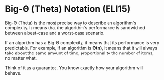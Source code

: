 # Big-Θ (Theta) Notation (ELI15)

Big-Θ (Theta) is the most precise way to describe an algorithm's complexity. It means that the algorithm's performance is sandwiched between a best-case and a worst-case scenario.

If an algorithm has a Big-Θ complexity, it means that its performance is very predictable. For example, if an algorithm is **Θ(n)**, it means that it will always take about the same amount of time, proportional to the number of items, no matter what.

Think of it as a guarantee. You know exactly how your algorithm will behave.
